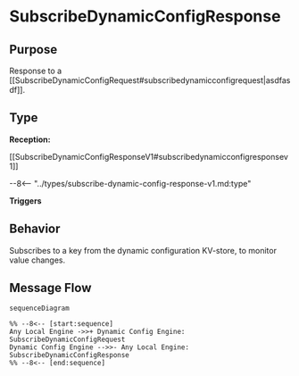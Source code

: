 <div class="message" markdown>


# SubscribeDynamicConfigResponse

## Purpose

<!-- --8<-- [start:purpose] -->
Response to a [[SubscribeDynamicConfigRequest#subscribedynamicconfigrequest|asdfasdf]].
<!-- --8<-- [end:purpose] -->

## Type

<!-- --8<-- [start:type] -->
**Reception:**

[[SubscribeDynamicConfigResponseV1#subscribedynamicconfigresponsev1]]

--8<-- "../types/subscribe-dynamic-config-response-v1.md:type"

**Triggers**



<!-- --8<-- [end:type] -->

## Behavior

<!-- --8<-- [start:behavior] -->
Subscribes to a key from the dynamic configuration KV-store, to monitor value changes.
<!-- --8<-- [end:behavior] -->


## Message Flow

<!-- --8<-- [start:messages] -->
```mermaid
sequenceDiagram

%% --8<-- [start:sequence]
Any Local Engine ->>+ Dynamic Config Engine: SubscribeDynamicConfigRequest
Dynamic Config Engine -->>- Any Local Engine: SubscribeDynamicConfigResponse
%% --8<-- [end:sequence]
```

<!-- --8<-- [end:messages] -->

</div>